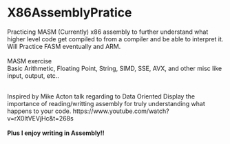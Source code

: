 # X86AssemblyPratice
Practicing MASM (Currently) x86 assembly to further understand what higher level code get compiled to from a compiler and be able to interpret it.
Will Practice FASM eventually and ARM.
<br/>
<br/>
MASM exercise 
<br/>
Basic Arithmetic, Floating Point, String, SIMD, SSE, AVX, and other misc like input, output, etc..


<br/>
Inspired by Mike Acton talk regarding to Data Oriented 
Display the importance of reading/writting assembly for truly understanding what happens to your code.
https://www.youtube.com/watch?v=rX0ItVEVjHc&t=268s

<br/>

<br/>
<b> Plus I enjoy writing in Assembly!! </b>

